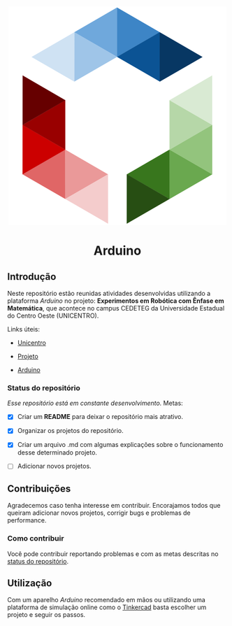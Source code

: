 <p align="center">
  <img src="assets/logo.svg"  alt="logo"/>
</p>

<h1 align="center">Arduino</h1>

## Introdução
Neste repositório estão reunidas atividades desenvolvidas utilizando a plataforma *Arduino* no projeto: **Experimentos em Robótica com Ênfase em Matemática**, que acontece no campus CEDETEG da Universidade Estadual do Centro Oeste (UNICENTRO).

Links úteis:

- [Unicentro](https://www3.unicentro.br/ "Site oficial da universidade")

- [Projeto](https://sites.google.com/view/roboticademat "Site oficial do projeto")

- [Arduino](https://www.arduino.cc/ "Site oficial do Arduino")

### Status do repositório
*Esse repositório está em constante desenvolvimento.* Metas:

 - [x] Criar um **README** para deixar o repositório mais atrativo.

 - [x] Organizar os projetos do repositório.

 - [x] Criar um arquivo .md com algumas explicações sobre o funcionamento desse determinado projeto.

 - [ ] Adicionar novos projetos.

## Contribuições
Agradecemos caso tenha interesse em contribuir. Encorajamos todos que queiram adicionar novos projetos, corrigir bugs e problemas de performance.

### Como contribuir
Você pode contribuir reportando problemas e com as metas descritas no <a href="#status-do-repositório">status do repositório</a>.

## Utilização
Com um aparelho *Arduino* recomendado em mãos ou utilizando uma plataforma de simulação online como o [Tinkercad](https://www.tinkercad.com/ "Tinkercad") basta escolher um projeto e seguir os passos.
